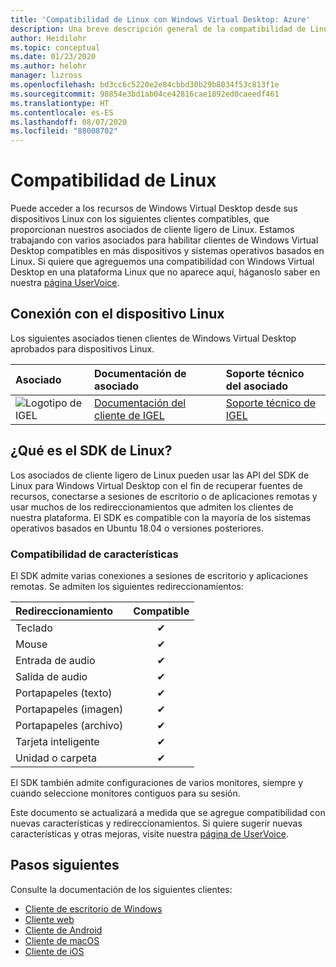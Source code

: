 ```yaml
---
title: 'Compatibilidad de Linux con Windows Virtual Desktop: Azure'
description: Una breve descripción general de la compatibilidad de Linux con Windows Virtual Desktop.
author: Heidilohr
ms.topic: conceptual
ms.date: 01/23/2020
ms.author: helohr
manager: lizross
ms.openlocfilehash: bd3cc6c5220e2e84cbbd30b29b8034f53c813f1e
ms.sourcegitcommit: 98854e3bd1ab04ce42816cae1892ed0caeedf461
ms.translationtype: HT
ms.contentlocale: es-ES
ms.lasthandoff: 08/07/2020
ms.locfileid: "88008702"
---
```

# <a name="linux-support"></a>Compatibilidad de Linux

Puede acceder a los recursos de Windows Virtual Desktop desde sus dispositivos Linux con los siguientes clientes compatibles, que proporcionan nuestros asociados de cliente ligero de Linux. Estamos trabajando con varios asociados para habilitar clientes de Windows Virtual Desktop compatibles en más dispositivos y sistemas operativos basados en Linux. Si quiere que agreguemos una compatibilidad con Windows Virtual Desktop en una plataforma Linux que no aparece aquí, háganoslo saber en nuestra [página UserVoice](https://remotedesktop.uservoice.com/forums/923035-remote-desktop-support-on-linux).

## <a name="connect-with-your-linux-device"></a>Conexión con el dispositivo Linux

Los siguientes asociados tienen clientes de Windows Virtual Desktop aprobados para dispositivos Linux.

|Asociado|Documentación de asociado|Soporte técnico del asociado|
|:------|:--------------------|:--------------|
|![Logotipo de IGEL](./media/partners/igel.png)|[Documentación del cliente de IGEL](https://www.igel.com/igel-solution-family/windows-virtual-desktop/)|[Soporte técnico de IGEL](https://www.igel.com/support/)|

## <a name="what-is-the-linux-sdk"></a>¿Qué es el SDK de Linux?

Los asociados de cliente ligero de Linux pueden usar las API del SDK de Linux para Windows Virtual Desktop con el fin de recuperar fuentes de recursos, conectarse a sesiones de escritorio o de aplicaciones remotas y usar muchos de los redireccionamientos que admiten los clientes de nuestra plataforma. El SDK es compatible con la mayoría de los sistemas operativos basados en Ubuntu 18.04 o versiones posteriores.

### <a name="feature-support"></a>Compatibilidad de características

El SDK admite varias conexiones a sesiones de escritorio y aplicaciones remotas. Se admiten los siguientes redireccionamientos:

| Redireccionamiento       | Compatible |
| :---------------- | :-------: |
| Teclado          | &#10004;  |
| Mouse             | &#10004;  |
| Entrada de audio          | &#10004;  |
| Salida de audio         | &#10004;  |
| Portapapeles (texto)  | &#10004;  |
| Portapapeles (imagen) | &#10004;  |
| Portapapeles (archivo)  | &#10004;  |
| Tarjeta inteligente         | &#10004;  |
| Unidad o carpeta      | &#10004;  |

El SDK también admite configuraciones de varios monitores, siempre y cuando seleccione monitores contiguos para su sesión.

Este documento se actualizará a medida que se agregue compatibilidad con nuevas características y redireccionamientos. Si quiere sugerir nuevas características y otras mejoras, visite nuestra [página de UserVoice](https://go.microsoft.com/fwlink/?linkid=2116523).

## <a name="next-steps"></a>Pasos siguientes

Consulte la documentación de los siguientes clientes:

- [Cliente de escritorio de Windows](connect-windows-7-10.md)
- [Cliente web](connect-web.md)
- [Cliente de Android](connect-android.md)
- [Cliente de macOS](connect-macos.md)
- [Cliente de iOS](connect-ios.md)
